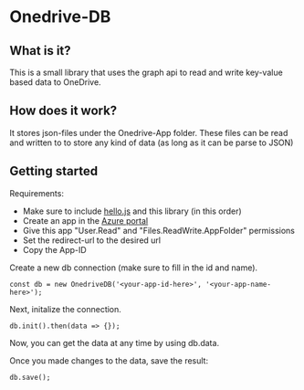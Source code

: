 # Onedrive-DB

## What is it?
This is a small library that uses the graph api to read and write key-value based data to OneDrive.

## How does it work?
It stores json-files under the Onedrive-App folder.
These files can be read and written to to store any kind of data (as long as it can be parse to JSON)

## Getting started
Requirements:
* Make sure to include [hello.js](https://adodson.com/hello.js/) and this library (in this order)
* Create an app in the [Azure portal](https://portal.azure.com)
* Give this app "User.Read" and "Files.ReadWrite.AppFolder" permissions
* Set the redirect-url to the desired url
* Copy the App-ID

Create a new db connection (make sure to fill in the id and name).
```
const db = new OnedriveDB('<your-app-id-here>', '<your-app-name-here>');
```
Next, initalize the connection.
```
db.init().then(data => {});
```
Now, you can get the data at any time by using db.data.

Once you made changes to the data, save the result:
```
db.save();
```

